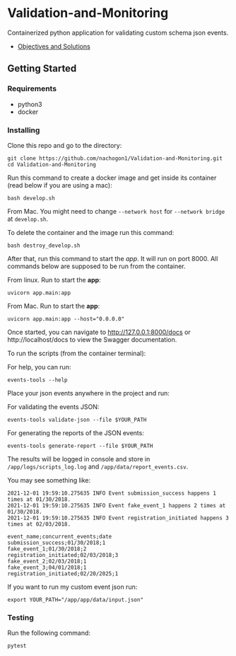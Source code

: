 # Validation-and-Monitoring

Containerized python application for validating custom schema json events.

* [Objectives and Solutions](./solutions.md)

## Getting Started

### Requirements

* python3
* docker


### Installing

Clone this repo and go to the directory:

```
git clone https://github.com/nachogon1/Validation-and-Monitoring.git
cd Validation-and-Monitoring
```

Run this command to create a docker image and get inside its container (read below if you are using a mac):

```
bash develop.sh
```

From Mac. You might need to change `--network host` for `--network bridge` at `develop.sh`.

To delete the container and the image run this command:

```
bash destroy_develop.sh
```

After that, run this command to start the *app*. It will run on port 8000. All commands below are supposed to be run from the container.

From linux. Run to start the **app**:

```
uvicorn app.main:app
```

From Mac. Run to start the **app**:

```
uvicorn app.main:app --host="0.0.0.0"
```

Once started, you can navigate to http://127.0.0.1:8000/docs or http://localhost/docs to view the Swagger documentation.

To run the scripts (from the container terminal):

For help, you can run:

```
events-tools --help 
```

Place your json events anywhere in the project and run:

For validating the events JSON:

```
events-tools validate-json --file $YOUR_PATH
```

For generating the reports of the JSON events:

```
events-tools generate-report --file $YOUR_PATH
```

The results will be logged in console and store in `/app/logs/scripts_log.log` and `/app/data/report_events.csv`. 

You may see something like:

```
2021-12-01 19:59:10.275635 INFO Event submission_success happens 1 times at 01/30/2018.
2021-12-01 19:59:10.275635 INFO Event fake_event_1 happens 2 times at 01/30/2018.
2021-12-01 19:59:10.275635 INFO Event registration_initiated happens 3 times at 02/03/2018.
```

```
event_name;concurrent_events;date
submission_success;01/30/2018;1
fake_event_1;01/30/2018;2
registration_initiated;02/03/2018;3
fake_event_2;02/03/2018;1
fake_event_3;04/01/2018;1
registration_initiated;02/20/2025;1
```

If you want to run my custom event json run:

```
export YOUR_PATH="/app/app/data/input.json"
```

### Testing

Run the following command:

```
pytest
```
